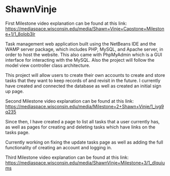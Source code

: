 # ShawnVinje

First Milestone video explanation can be found at this link: https://mediaspace.wisconsin.edu/media/Shawn+Vinje+Capstone+Milestone+1/1_8olob3lr

Task management web application built using the NetBeans IDE and the WAMP server package, which includes PHP, MySQL, and Apache server, in order to host the website.
This also came with PhpMyAdmin which is a GUI interface for interacting with the MySQL.
Also the project will follow the model view controller class architecture.

This project will allow users to create their own accounts to create and store tasks that they want to keep records of and revisit in the future.
I currently have created and connected the database as well as created an initial sign up page.

Second Milestone video explanation can be found at this link: https://mediaspace.wisconsin.edu/media/Milestone+2+Shawn+Vinje/1_ivg9q235

Since then, I have created a page to list all tasks that a user currently has, as well as pages for creating and deleting tasks which have links on the tasks page.

Currently working on fixing the update tasks page as well as adding the full functionality of creating an account and logging in.

Third Milestone video explanation can be found at this link: https://mediaspace.wisconsin.edu/media/ShawnVinje+Milestone+3/1_dlquiums
